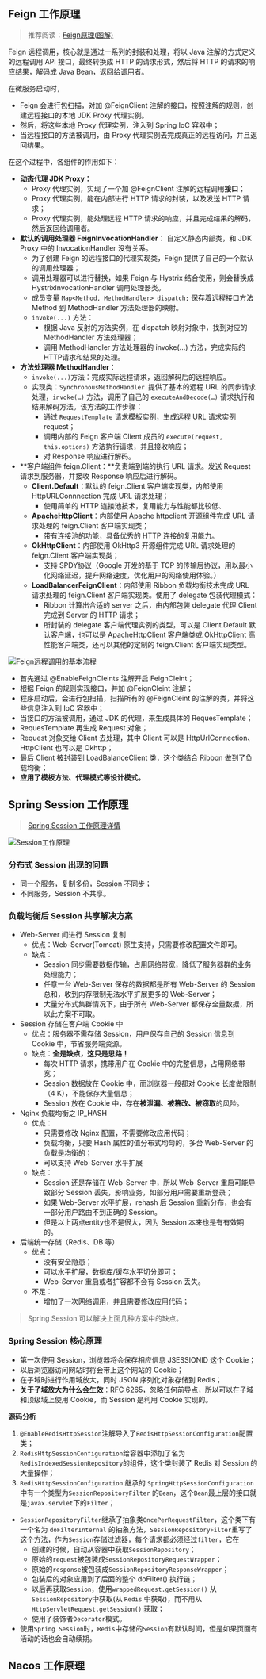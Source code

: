 ## Feign 工作原理

> 推荐阅读：[Feign原理(图解)](https://www.cnblogs.com/crazymakercircle/p/11965726.html)

Feign 远程调用，核心就是通过一系列的封装和处理，将以 Java 注解的方式定义的远程调用 API 接口，最终转换成 HTTP 的请求形式，然后将 HTTP 的请求的响应结果，解码成 Java Bean，返回给调用者。

在微服务启动时，

- Feign 会进行包扫描，对加 @FeignClient 注解的接口，按照注解的规则，创建远程接口的本地 JDK Proxy 代理实例。
- 然后，将这些本地 Proxy 代理实例，注入到 Spring IoC 容器中；
- 当远程接口的方法被调用，由 Proxy 代理实例去完成真正的远程访问，并且返回结果。

在这个过程中，各组件的作用如下：

- **动态代理 JDK Proxy：**
  - Proxy 代理实例，实现了一个加 @FeignClient 注解的远程调用**接口**；
  - Proxy 代理实例，能在内部进行 HTTP 请求的封装，以及发送 HTTP 请求；
  - Proxy 代理实例，能处理远程 HTTP 请求的响应，并且完成结果的解码，然后返回给调用者。
- **默认的调用处理器 FeignInvocationHandler：** 自定义静态内部类，和 JDK Proxy 中的 InvocationHandler 没有关系。
  - 为了创建 Feign 的远程接口的代理实现类，Feign 提供了自己的一个默认的调用处理器；
  - 调用处理器可以进行替换，如果 Feign 与 Hystrix 结合使用，则会替换成 HystrixInvocationHandler 调用处理器类。
  - 成员变量 `Map<Method, MethodHandler> dispatch;` 保存着远程接口方法 Method 到 MethodHandler 方法处理器的映射。
  - `invoke(...)` 方法：
    - 根据 Java 反射的方法实例，在 dispatch 映射对象中，找到对应的 MethodHandler 方法处理器；
    - 调用 MethodHandler 方法处理器的 invoke(...) 方法，完成实际的HTTP请求和结果的处理。
- **方法处理器 MethodHandler**：
  - `invoke(...)`方法：完成实际远程请求，返回解码后的远程响应。
  - 实现类：`SynchronousMethodHandler `提供了基本的远程 URL 的同步请求处理，`invoke(…)` 方法，调用了自己的 `executeAndDecode(…)` 请求执行和结果解码方法。该方法的工作步骤：
    - 通过 `RequestTemplate` 请求模板实例，生成远程 URL 请求实例 request；
    - 调用内部的 Feign 客户端 Client 成员的 `execute(request, this.options)` 方法执行请求，并且接收响应；
    - 对 Response 响应进行解码。
- **客户端组件 feign.Client：**负责端到端的执行 URL 请求。发送 Request 请求到服务器，并接收 Response 响应后进行解码。
  - **Client.Default**：默认的 feign.Client 客户端实现类，内部使用 HttpURLConnnection 完成 URL 请求处理；
    - 使用简单的 HTTP 连接池技术，复用能力与性能都比较低、
  - **ApacheHttpClient**：内部使用 Apache httpclient 开源组件完成 URL 请求处理的 feign.Client 客户端实现类；
    - 带有连接池的功能，具备优秀的 HTTP 连接的复用能力。
  - **OkHttpClient**：内部使用 OkHttp3 开源组件完成 URL 请求处理的 feign.Client 客户端实现类；
    - 支持 SPDY协议（Google 开发的基于 TCP 的传输层协议，用以最小化网络延迟，提升网络速度，优化用户的网络使用体验。）
  - **LoadBalancerFeignClient**：内部使用 Ribbon 负载均衡技术完成 URL 请求处理的 feign.Client 客户端实现类。使用了 delegate 包装代理模式：
    - Ribbon 计算出合适的 server 之后，由内部包装 delegate 代理 Client 完成到 Server 的 HTTP 请求；
    - 所封装的 delegate 客户端代理实例的类型，可以是 Client.Default 默认客户端，也可以是 ApacheHttpClient 客户端类或 OkHttpClient 高性能客户端类，还可以其他的定制的 feign.Client 客户端实现类型。

![Feign远程调用的基本流程](https://gitee.com/raymond-zhao/oss/raw/master/uPic/watermark,type_ZmFuZ3poZW5naGVpdGk,shadow_10,text_aHR0cHM6Ly9ibG9nLmNzZG4ubmV0L2NyYXp5bWFrZXJjaXJjbGU=,size_16,color_FFFFFF,t_70.png)

- 首先通过 @EnableFeignCleints 注解开启 FeignCleint；
- 根据 Feign 的规则实现接口，并加 @FeignCleint 注解；
- 程序启动后，会进行包扫描，扫描所有的 @FeignCleint 的注解的类，并将这些信息注入到 IoC 容器中；
- 当接口的方法被调用，通过 JDK 的代理，来生成具体的 RequesTemplate；
- RequesTemplate 再生成 Request 对象；
- Request 对象交给 Client 去处理，其中 Client 可以是 HttpUrlConnection、HttpClient 也可以是 Okhttp；
- 最后 Client 被封装到 LoadBalanceClient 类，这个类结合 Ribbon 做到了负载均衡；
- **应用了模板方法、代理模式等设计模式。**

## Spring Session 工作原理

> [Spring Session 工作原理详情](https://github.com/raymond-zhao/cat-mall/wiki/Spring-Session)

![Session工作原理](https://tva1.sinaimg.cn/large/007S8ZIlly1ghsxy2b1vxj30ly0alt9n.jpg)

### 分布式 Session 出现的问题

- 同一个服务，复制多份，Session 不同步；
- 不同服务，Session 不共享。

### 负载均衡后 Session 共享解决方案

- Web-Server 间进行 Session 复制
  - 优点：Web-Server(Tomcat) 原生支持，只需要修改配置文件即可。
  - 缺点：
    - Session 同步需要数据传输，占用网络带宽，降低了服务器群的业务处理能力；
    - 任意一台 Web-Server 保存的数据都是所有 Web-Server 的 Session 总和，收到内存限制无法水平扩展更多的 Web-Server；
    - 大量分布式集群情况下，由于所有 Web-Server 都保存全量数据，所以此方案不可取。
- Session 存储在客户端 Cookie 中
  - 优点：服务器不需存储 Session，用户保存自己的 Session 信息到 Cookie 中，节省服务端资源。
  - 缺点：**全是缺点，这只是思路！**
    - 每次 HTTP 请求，携带用户在 Cookie 中的完整信息，占用网络带宽；
    - Session 数据放在 Cookie 中，而浏览器一般都对 Cookie 长度做限制（4 K），不能保存大量信息；
    - Session 放在 Cookie 中，存在**被泄漏、被篡改、被窃取**的风险。
- Nginx 负载均衡之 IP_HASH
  - 优点：
    - 只需要修改 Nginx 配置，不需要修改应用代码；
    - 负载均衡，只要 Hash 属性的值分布式均匀的，多台 Web-Server 的负载是均衡的；
    - 可以支持 Web-Server 水平扩展
  - 缺点：
    -  Session 还是存储在 Web-Server 中，所以 Web-Server 重启可能导致部分 Session 丢失，影响业务，如部分用户需要重新登录；
    - 如果 Web-Server 水平扩展，rehash 后 Session 重新分布，也会有一部分用户路由不到正确的 Session。
    - 但是以上两点entity也不是很大，因为 Session 本来也是有有效期的。
- 后端统一存储（Redis、DB 等）
  - 优点：
    - 没有安全隐患；
    - 可以水平扩展，数据库/缓存水平切分即可；
    - Web-Server 重启或者扩容都不会有 Session 丢失。
  - 不足：
    - 增加了一次网络调用，并且需要修改应用代码；

> Spring Session 可以解决上面几种方案中的缺点。

### Spring Session 核心原理

- 第一次使用 Session，浏览器将会保存相应信息 JSESSIONID 这个 Cookie；
- 以后浏览器访问网站时将会带上这个网站的 Cookie；
- 在子域时进行作用域放大，同时 JSON 序列化对象存储到 Redis；
- **关于子域放大为什么会生效**：[RFC 6265](http://tools.ietf.org/html/rfc6265)，忽略任何前导点，所以可以在子域和顶级域上使用 Cookie，而 Session 是利用 Cookie 实现的。

**源码分析**

1. `@EnableRedisHttpSession`注解导入了`RedisHttpSessionConfiguration`配置类；
2. `RedisHttpSessionConfiguration`给容器中添加了名为 `RedisIndexedSessionRepository`的组件，这个类封装了 Redis 对 Session 的大量操作；
3. `RedisHttpSessionConfiguration` 继承的 `SpringHttpSessionConfiguration` 中有一个类型为`SessionRepositoryFilter` 的`Bean`，这个`Bean`最上层的接口就是`javax.servlet`下的`Filter`；

- `SessionRepositoryFilter`继承了抽象类`OncePerRequestFilter`，这个类下有一个名为 `doFilterInternal` 的抽象方法，`SessionRepositoryFilter`重写了这个方法，作为`Session`存储过滤器，每个请求都必须经过`filter`，它在
  - 创建的时候，自动从容器中获取`SessionRepository`；
  - 原始的`request`被包装成`SessionRepositoryRequestWrapper`；
  - 原始的`response`被包装成`SessionRepositoryResponseWrapper`；
  - 包装后的对象应用到了后面的整个 doFilter() 执行链；
  - 以后再获取`Session`，使用`wrappedRequest.getSession()` 从 `SessionRepository`中获取(从 `Redis` 中获取)，而不用从 `HttpServletRequest.getSession()` 获取；
  - 使用了装饰者`Decorator`模式。
- 使用`Spring Session`时，`Redis`中存储的`Session`有默认时间，但是如果页面有活动的话也会自动续期。

## Nacos 工作原理

